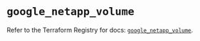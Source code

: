# `google_netapp_volume`

Refer to the Terraform Registry for docs: [`google_netapp_volume`](https://registry.terraform.io/providers/hashicorp/google-beta/6.11.2/docs/resources/google_netapp_volume).
